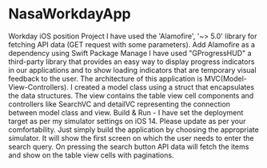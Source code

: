 # NasaWorkdayApp
Workday iOS position Project
I have used the 'Alamofire', '~> 5.0' library for fetching API data (GET request with some parameters). Add Alamofire as a dependency using Swift Package Manage
I have used "GProgressHUD" a third-party library that provides an easy way to display progress indicators in our applications and to show loading indicators that are temporary visual feedback to the user.
The architecture of this application is MVC(Model-View-Controllers). I created a model class using a struct that encapsulates the data structures. The view contains the table view cell components and controllers like SearchVC and detailVC representing the  connection between model class and view.
Build & Run - I have set the deployment target as per my simulator settings on iOS 14. Please update as per your comfortability. Just simply build the application by choosing the appropriate simulator. It will show the first screen on which the user needs to enter the search query. On pressing the search button API data will fetch the items and show on the table view cells with paginations.

